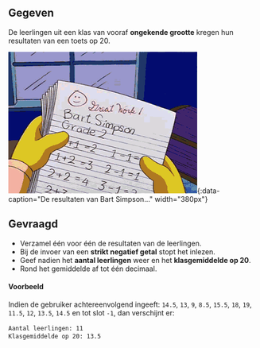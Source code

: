 ## Gegeven
De leerlingen uit een klas van vooraf **ongekende grootte** kregen hun resultaten van een toets op 20.

![De resultaten van Bart Simpson...](media/simpson.gif "De resultaten van Bart Simpson..."){:data-caption="De resultaten van Bart Simpson..." width="380px"}

## Gevraagd
* Verzamel één voor één de resultaten van de leerlingen. 
* Bij de invoer van een **strikt negatief getal** stopt het inlezen.
* Geef nadien het **aantal leerlingen** weer en het **klasgemiddelde op 20**.
* Rond het gemiddelde af tot één decimaal. 

#### Voorbeeld

Indien de gebruiker achtereenvolgend ingeeft: `14.5`, `13`, `9`, `8.5`, `15.5`, `18`, `19`, `11.5`, `12`, `13.5`, `14.5` en tot slot `-1`, dan verschijnt er:

```
Aantal leerlingen: 11
Klasgemiddelde op 20: 13.5
```

